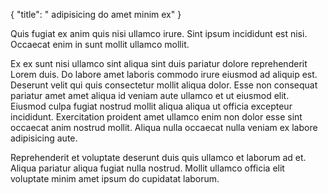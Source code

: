 {
  "title": " adipisicing do amet minim ex"
}

Quis fugiat ex anim quis nisi ullamco irure. Sint ipsum incididunt est nisi. Occaecat enim in sunt mollit ullamco mollit.

Ex ex sunt nisi ullamco sint aliqua sint duis pariatur dolore reprehenderit Lorem duis. Do labore amet laboris commodo irure eiusmod ad aliquip est. Deserunt velit qui quis consectetur mollit aliqua dolor. Esse non consequat pariatur amet amet aliqua id veniam aute ullamco et ut eiusmod elit. Eiusmod culpa fugiat nostrud mollit aliqua aliqua ut officia excepteur incididunt. Exercitation proident amet ullamco enim non dolor esse sint occaecat anim nostrud mollit. Aliqua nulla occaecat nulla veniam ex labore adipisicing aute.

Reprehenderit et voluptate deserunt duis quis ullamco et laborum ad et. Aliqua pariatur aliqua fugiat nulla nostrud. Mollit ullamco officia elit voluptate minim amet ipsum do cupidatat laborum.